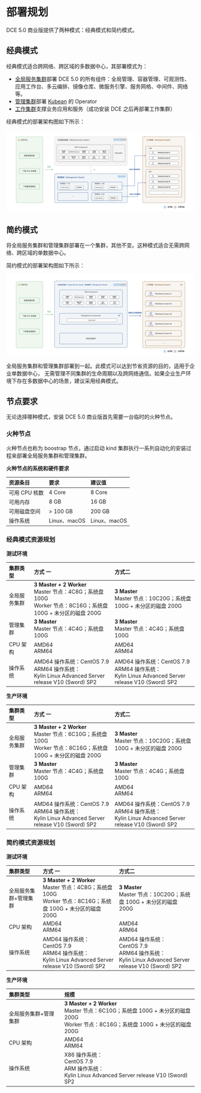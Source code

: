 # 部署规划

DCE 5.0 商业版提供了两种模式：经典模式和简约模式。

## 经典模式

经典模式适合跨网络、跨区域的多数据中心，其部署模式为：

- [全局服务集群](../../kpanda/user-guide/clusters/cluster-role.md#_1)部署 DCE 5.0 的所有组件：全局管理、容器管理、可观测性、应用工作台、多云编排、镜像仓库、微服务引擎、服务网格、中间件、网络等。
- [管理集群](../../kpanda/user-guide/clusters/cluster-role.md#_2)部署 [Kubean](https://github.com/kubean-io/kubean) 的 Operator
- [工作集群](../../kpanda/user-guide/clusters/cluster-role.md#_3)支撑业务应用和服务（成功安装 DCE 之后再部署工作集群）

经典模式的部署架构图如下所示：

![model01](../images/model01.png)

## 简约模式

将全局服务集群和管理集群部署在一个集群，其他不变。这种模式适合无需跨网络、跨区域的单数据中心。

简约模式的部署架构图如下所示：

![model02](../images/model02.png)

全局服务集群和管理集群部署到一起。此模式可以达到节省资源的目的，适用于企业单数据中心，
无需管理不同集群的生命周期以及跨网络通信。如果企业生产环境下存在多数据中心的场景，建议采用经典模式。

## 节点要求

无论选择哪种模式，安装 DCE 5.0 商业版首先需要一台临时的火种节点。

### 火种节点

火种节点也称为 boostrap 节点，通过启动 kind 集群执行一系列自动化的安装过程来部署全局服务集群和管理集群。

**火种节点的系统和硬件要求**

| 资源条目      | 要求         | 建议值       |
| :------------ | :----------- | :----------- |
| 可用 CPU 核数 | 4 Core       | 8 Core       |
| 可用内存      | 8 GB         | 16 GB        |
| 可用磁盘空间  | > 100 GB     | 200 GB       |
| 操作系统      | Linux、macOS | Linux、macOS |

### 经典模式资源规划

**测试环境**

| 集群类型     | 方式 一                                                      | 方式二                                                       |
| :----------- | :----------------------------------------------------------- | :----------------------------------------------------------- |
| 全局服务集群 | **3 Master + 2 Worker** <br />Master 节点：4C8G；系统盘 100G <br />Worker 节点：8C16G；系统盘 100G + 未分区的磁盘 200G | **3 Master**<br />Master 节点：10C20G；系统盘 100G + 未分区的磁盘 200G |
| 管理集群     | **3 Master** <br />Master 节点：4C4G；系统盘 100G            | **3 Master** <br />Master 节点：4C4G；系统盘 100G            |
| CPU 架构     | AMD64<br/>ARM64                                    | AMD64<br/>ARM64                               |
| 操作系统     | AMD64 操作系统：CentOS 7.9<br />ARM64 操作系统：<br />Kylin Linux Advanced Server release V10 (Sword) SP2 | AMD64 操作系统：CentOS 7.9<br />ARM64 操作系统：<br />Kylin Linux Advanced Server release V10 (Sword) SP2 |

**生产环境**

| 集群类型     | 方式 一                                                      | 方式二                                                       |
| :----------- | :----------------------------------------------------------- | :----------------------------------------------------------- |
| 全局服务集群 | **3 Master + 2 Worker** <br />Master 节点：6C10G；系统盘 100G <br /> Worker 节点：8C16G；系统盘 100G + 未分区的磁盘 200G | **3 Master**<br />Master 节点：10C20G；系统盘 100G + 未分区的磁盘 200G |
| 管理集群     | **3 Master** <br />Master 节点：4C4G；系统盘 100G            | **3 Master** <br />Master 节点：4C4G；系统盘 100G            |
| CPU 架构     | AMD64<br/>ARM64                                    | AMD64<br/>ARM64                                    |
| 操作系统     | AMD64 操作系统：CentOS 7.9<br />ARM64 操作系统：<br />Kylin Linux Advanced Server release V10 (Sword) SP2 | AMD64 操作系统：CentOS 7.9<br />ARM64 操作系统：<br />Kylin Linux Advanced Server release V10 (Sword) SP2 |

### 简约模式资源规划

**测试环境**

| 集群类型              | 方式 一                                                      | 方式二                                                       |
| :-------------------- | :----------------------------------------------------------- | :----------------------------------------------------------- |
| 全局服务集群+管理集群 | **3 Master + 2 Worker** <br />Master 节点：4C8G；系统盘 100G <br />Worker 节点：8C16G；系统盘 100G + 未分区的磁盘 200G | **3 Master**<br />Master 节点：10C20G；系统盘 100G + 未分区的磁盘 200G |
| CPU 架构              | AMD64<br/>ARM64                                   | AMD64<br/>ARM64                                   |
| 操作系统              | AMD64 操作系统：<br />CentOS 7.9<br />ARM64 操作系统：<br />Kylin Linux Advanced Server release V10 (Sword) SP2 | AMD64 操作系统：<br />CentOS 7.9<br />ARM64 操作系统：<br />Kylin Linux Advanced Server release V10 (Sword) SP2 |

**生产环境**

| 集群类型              | 规模                                                         |
| :-------------------- | :----------------------------------------------------------- |
| 全局服务集群+管理集群 | **3 Master + 2 Worker** <br />Master 节点：6C10G；系统盘 100G + 未分区的磁盘 200G <br />Worker 节点：8C16G；系统盘 100G + 未分区的磁盘 200G |
| CPU 架构              | AMD64<br/>ARM64                                    |
| 操作系统              | X86 操作系统：<br />CentOS 7.9<br />ARM 操作系统：<br />Kylin Linux Advanced Server release V10 (Sword) SP2 |

